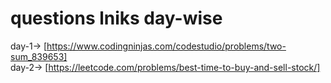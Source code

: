 # questions lniks day-wise
day-1-> [https://www.codingninjas.com/codestudio/problems/two-sum_839653] <br/>
day-2-> [https://leetcode.com/problems/best-time-to-buy-and-sell-stock/] <br/>
